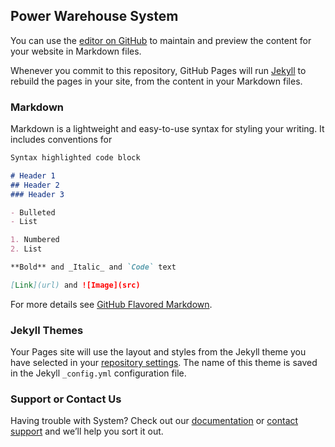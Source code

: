 ## Power Warehouse System

You can use the [editor on GitHub](https://github.com/PowerDD/Warehouse/edit/master/README.md) to maintain and preview the content for your website in Markdown files.

Whenever you commit to this repository, GitHub Pages will run [Jekyll](https://jekyllrb.com/) to rebuild the pages in your site, from the content in your Markdown files.

### Markdown

Markdown is a lightweight and easy-to-use syntax for styling your writing. It includes conventions for

```markdown
Syntax highlighted code block

# Header 1
## Header 2
### Header 3

- Bulleted
- List

1. Numbered
2. List

**Bold** and _Italic_ and `Code` text

[Link](url) and ![Image](src)
```

For more details see [GitHub Flavored Markdown](https://guides.github.com/features/mastering-markdown/).

### Jekyll Themes

Your Pages site will use the layout and styles from the Jekyll theme you have selected in your [repository settings](https://github.com/PowerDD/Warehouse/settings). The name of this theme is saved in the Jekyll `_config.yml` configuration file.

### Support or Contact Us

Having trouble with System? Check out our [documentation](https://github.com/PowerDD/Warehouse/wiki) or [contact support](https://www.remaxthailand.co.th) and we’ll help you sort it out.
